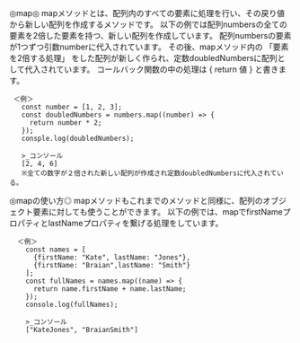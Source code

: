 ◎map◎
mapメソッドとは、配列内のすべての要素に処理を行い、その戻り値から新しい配列を作成するメソッドです。
以下の例では配列numbersの全ての要素を2倍した要素を持つ、新しい配列を作成しています。
配列numbersの要素が1つずつ引数numberに代入されています。
その後、mapメソッド内の 「要素を2倍する処理」 をした配列が新しく作られ、定数doubledNumbersに配列として代入されています。
コールバック関数の中の処理は { return 値 } と書きます。

     ＜例＞
       const number = [1, 2, 3];
       const doubledNumbers = numbers.map((number) => {
         return number * 2;
       });
       consple.log(doubledNumbers);
       
       >_コンソール
       [2, 4, 6]
       ※全ての数字が２倍された新しい配列が作成され定数doubledNumbersに代入されている。
   
◎mapの使い方◎
mapメソッドもこれまでのメソッドと同様に、配列のオブジェクト要素に対しても使うことができます。
以下の例では、mapでfirstNameプロパティとlastNameプロパティを繋げる処理をしています。

      ＜例＞
        const names = [
          {firstName: "Kate", lastName: "Jones"},
          {firstName: "Braian",lastName: "Smith"}
        ];
        const fullNames = names.map((name) => {
          return name.firstName + name.lastName;
        });
        console.log(fullNames);

        >_コンソール
        ["KateJones", "BraianSmith"]
  
